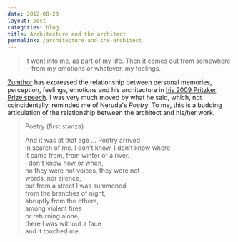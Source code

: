 ```yaml
---
date: 2012-08-23
layout: post
categories: blog
title: Architecture and the architect
permalink: /architecture-and-the-architect
---
```

> It went into me, as part of my life. Then it comes out from somewhere—from my emotions or whatever, my feelings.

[Zumthor](http://www.nytimes.com/2011/03/13/magazine/mag-13zumthor-t.html?pagewanted=all) has expressed the relationship between personal memories, perception, feelings, emotions and his architecture in [his 2009 Pritzker Prize speech](http://www.pritzkerprize.com/2009/ceremony_speech1). I was very much moved by what he said, which, not coincidentally, reminded me of Neruda's _Poetry_. To me, this is a budding articulation of the relationship between the architect and his/her work.

> Poetry (first stanza)
>
> And it was at that age ... Poetry arrived  
> in search of me. I don't know, I don't know where  
> it came from, from winter or a river.  
> I don't know how or when,  
> no they were not voices, they were not   
> words, nor silence,  
> but from a street I was summoned,  
> from the branches of night,  
> abruptly from the others,  
> among violent fires  
> or returning alone,  
> there I was without a face  
> and it touched me.